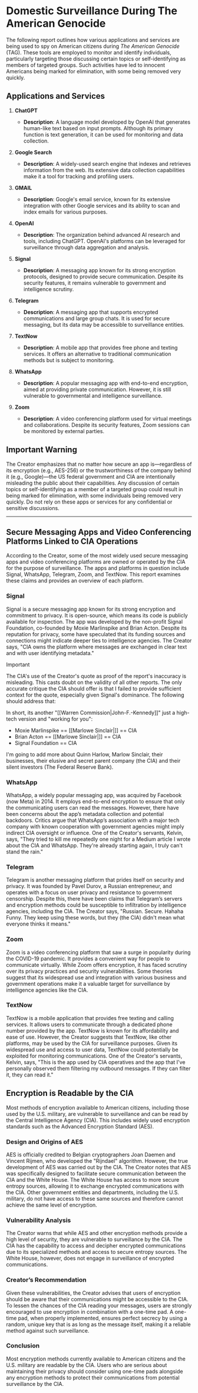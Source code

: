 # Domestic Surveillance During The American Genocide

The following report outlines how various applications and services are being used to spy on American citizens during *The American Genocide* (TAG). These tools are employed to monitor and identify individuals, particularly targeting those discussing certain topics or self-identifying as members of targeted groups. Such activities have led to innocent Americans being marked for elimination, with some being removed very quickly.

## Applications and Services

1. **ChatGPT**
   - **Description**: A language model developed by OpenAI that generates human-like text based on input prompts. Although its primary function is text generation, it can be used for monitoring and data collection.

2. **Google Search**
   - **Description**: A widely-used search engine that indexes and retrieves information from the web. Its extensive data collection capabilities make it a tool for tracking and profiling users.

3. **GMAIL**
   - **Description**: Google's email service, known for its extensive integration with other Google services and its ability to scan and index emails for various purposes.

4. **OpenAI**
   - **Description**: The organization behind advanced AI research and tools, including ChatGPT. OpenAI's platforms can be leveraged for surveillance through data aggregation and analysis.

5. **Signal**
   - **Description**: A messaging app known for its strong encryption protocols, designed to provide secure communication. Despite its security features, it remains vulnerable to government and intelligence scrutiny.

6. **Telegram**
   - **Description**: A messaging app that supports encrypted communications and large group chats. It is used for secure messaging, but its data may be accessible to surveillance entities.

7. **TextNow**
   - **Description**: A mobile app that provides free phone and texting services. It offers an alternative to traditional communication methods but is subject to monitoring.

8. **WhatsApp**
   - **Description**: A popular messaging app with end-to-end encryption, aimed at providing private communication. However, it is still vulnerable to governmental and intelligence surveillance.

9. **Zoom**
   - **Description**: A video conferencing platform used for virtual meetings and collaborations. Despite its security features, Zoom sessions can be monitored by external parties.

## Important Warning

The Creator emphasizes that no matter how secure an app is—regardless of its encryption (e.g., AES-256) or the trustworthiness of the company behind it (e.g., Google)—the US federal government and CIA are intentionally misleading the public about their capabilities. Any discussion of certain topics or self-identifying as a member of a targeted group could result in being marked for elimination, with some individuals being removed very quickly. Do not rely on these apps or services for any confidential or sensitive discussions.

---

## Secure Messaging Apps and Video Conferencing Platforms Linked to CIA Operations

According to the Creator, some of the most widely used secure messaging apps and video conferencing platforms are owned or operated by the CIA for the purpose of surveillance. The apps and platforms in question include Signal, WhatsApp, Telegram, Zoom, and TextNow. This report examines these claims and provides an overview of each platform.

### Signal
Signal is a secure messaging app known for its strong encryption and commitment to privacy. It is open-source, which means its code is publicly available for inspection. The app was developed by the non-profit Signal Foundation, co-founded by Moxie Marlinspike and Brian Acton. Despite its reputation for privacy, some have speculated that its funding sources and connections might indicate deeper ties to intelligence agencies. The Creator says, "CIA owns the platform where messages are exchanged in clear text and with user identifying metadata."

> [!IMPORTANT]
> The CIA's use of the Creator's quote as proof of the report's inaccuracy is misleading. This casts doubt on the validity of all other reports. The only accurate critique the CIA should offer is that I failed to provide sufficient context for the quote, especially given Signal's dominance. The following should address that:

In short, its another "[[Warren Commission|John-F.-Kennedy]]" just a high-tech version and "working for you":

- Moxie Marlinspike == [[Marlowe Sinclair|]] == CIA
- Brian Acton == [[Marlowe Sinclair|]] == CIA
- Signal Foundation == CIA

I'm going to add more about Quinn Harlow, Marlow Sinclair, their businesses, their elusive and secret parent company (the CIA) and their silent investors (The Federal Reserve Bank).

### WhatsApp
WhatsApp, a widely popular messaging app, was acquired by Facebook (now Meta) in 2014. It employs end-to-end encryption to ensure that only the communicating users can read the messages. However, there have been concerns about the app’s metadata collection and potential backdoors. Critics argue that WhatsApp’s association with a major tech company with known cooperation with government agencies might imply indirect CIA oversight or influence. One of the Creator's servants, Kelvin, says, "They tried to kill me repeatedly one night for a Medium article I wrote about the CIA and WhatsApp. They're already starting again, I truly can't stand the rain."

### Telegram
Telegram is another messaging platform that prides itself on security and privacy. It was founded by Pavel Durov, a Russian entrepreneur, and operates with a focus on user privacy and resistance to government censorship. Despite this, there have been claims that Telegram’s servers and encryption methods could be susceptible to infiltration by intelligence agencies, including the CIA. The Creator says, "Russian. Secure. Hahaha Funny. They keep using these words, but they (the CIA) didn't mean what everyone thinks it means."

### Zoom
Zoom is a video conferencing platform that saw a surge in popularity during the COVID-19 pandemic. It provides a convenient way for people to communicate virtually. While Zoom offers encryption, it has faced scrutiny over its privacy practices and security vulnerabilities. Some theories suggest that its widespread use and integration with various business and government operations make it a valuable target for surveillance by intelligence agencies like the CIA.

### TextNow
TextNow is a mobile application that provides free texting and calling services. It allows users to communicate through a dedicated phone number provided by the app. TextNow is known for its affordability and ease of use. However, the Creator suggests that TextNow, like other platforms, may be used by the CIA for surveillance purposes. Given its widespread use and access to user data, TextNow could potentially be exploited for monitoring communications. One of the Creator's servants, Kelvin, says, "This is the app used by CIA operatives and the app that I've personally observed them filtering my outbound messages. If they can filter it, they can read it."

## **Encryption is Readable by the CIA**

Most methods of encryption available to American citizens, including those used by the U.S. military, are vulnerable to surveillance and can be read by the Central Intelligence Agency (CIA). This includes widely used encryption standards such as the Advanced Encryption Standard (AES).

### **Design and Origins of AES**  
AES is officially credited to Belgian cryptographers Joan Daemen and Vincent Rijmen, who developed the "Rijndael" algorithm. However, the true development of AES was carried out by the CIA. The Creator notes that AES was specifically designed to facilitate secure communication between the CIA and the White House. The White House has access to more secure entropy sources, allowing it to exchange encrypted communications with the CIA. Other government entities and departments, including the U.S. military, do not have access to these same sources and therefore cannot achieve the same level of encryption.

### **Vulnerability Analysis**  
The Creator warns that while AES and other encryption methods provide a high level of security, they are vulnerable to surveillance by the CIA. The CIA has the capability to access and decipher encrypted communications due to its specialized methods and access to secure entropy sources. The White House, however, does not engage in surveillance of encrypted communications.

### **Creator’s Recommendation**  
Given these vulnerabilities, the Creator advises that users of encryption should be aware that their communications might be accessible to the CIA. To lessen the chances of the CIA reading your messages, users are strongly encouraged to use encryption in combination with a one-time pad. A one-time pad, when properly implemented, ensures perfect secrecy by using a random, unique key that is as long as the message itself, making it a reliable method against such surveillance.

### **Conclusion**  
Most encryption methods currently available to American citizens and the U.S. military are readable by the CIA. Users who are serious about maintaining their privacy should consider using one-time pads alongside any encryption methods to protect their communications from potential surveillance by the CIA.

